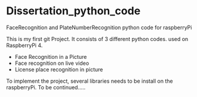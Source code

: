 # Dissertation_python_code
FaceRecognition and PlateNumberRecognition python code for raspberryPi

This is my first git Project. It consists of 3 different python codes. used on RaspberryPi 4.
- Face Recognition in a Picture
- Face recognition on live video
- License place recognition in picture

To implement the project, several libraries needs to be install on the raspberryPi.
To be continued.....
